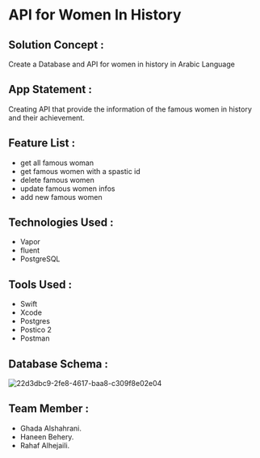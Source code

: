 # API for Women In History

## Solution Concept :

Create a Database and API for women in history in Arabic Language

## App Statement :

Creating API that provide the information of the famous women in history and their achievement.

## Feature List :

* get all famous woman
* get famous women with a spastic id
* delete famous women
* update famous women infos
* add new famous women

## Technologies Used :

* Vapor
* fluent
* PostgreSQL

## Tools Used :

* Swift
* Xcode
* Postgres
* Postico 2
* Postman

## Database Schema :

 ![22d3dbc9-2fe8-4617-baa8-c309f8e02e04](https://user-images.githubusercontent.com/116795488/227909452-858a4227-b46c-42f3-9576-e40016d176ed.JPG)



## Team Member :
* Ghada Alshahrani.
* Haneen Behery.
* Rahaf Alhejaili.


